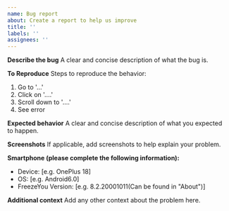 ```yaml
---
name: Bug report
about: Create a report to help us improve
title: ''
labels: ''
assignees: ''
---
```

**Describe the bug** A clear and concise description of what the bug is.

**To Reproduce** Steps to reproduce the behavior:

1. Go to '...'
2. Click on '....'
3. Scroll down to '....'
4. See error

**Expected behavior** A clear and concise description of what you expected to happen.

**Screenshots** If applicable, add screenshots to help explain your problem.

**Smartphone (please complete the following information):**

- Device: [e.g. OnePlus 18]
- OS: [e.g. Android6.0]
- FreezeYou Version: [e.g. 8.2.20001011(Can be found in "About")]

**Additional context** Add any other context about the problem here.